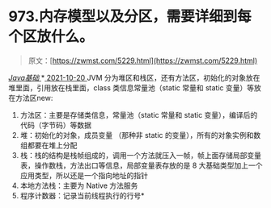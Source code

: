<!--yml
category: 未分类
date: 0001-01-01 00:00:00
--->

# 973.内存模型以及分区，需要详细到每个区放什么。

> 原文：[https://zwmst.com/5229.html](https://zwmst.com/5229.html)

   [ *Java基础* ](https://zwmst.com/java%e5%9f%ba%e7%a1%80)*[ <time datetime="2021-10-20T23:59:21+08:00"> 2021-10-20 </time> ](https://zwmst.com/5229.html)  JVM 分为堆区和栈区，还有方法区，初始化的对象放在堆里面，引用放在栈里面，class 类信息常量池（static 常量和 static 变量）等放在方法区new:

1.  方法区：主要是存储类信息，常量池（static 常量和 static 变量），编译后的代码（字节码）等数据
2.  堆：初始化的对象，成员变量 （那种非 static 的变量），所有的对象实例和数组都要在堆上分配
3.  栈：栈的结构是栈帧组成的，调用一个方法就压入一帧，帧上面存储局部变量表，操作数栈，方法出口等信息，局部变量表存放的是 8 大基础类型加上一个应用类型，所以还是一个指向地址的指针
4.  本地方法栈：主要为 Native 方法服务
5.  程序计数器：记录当前线程执行的行号*